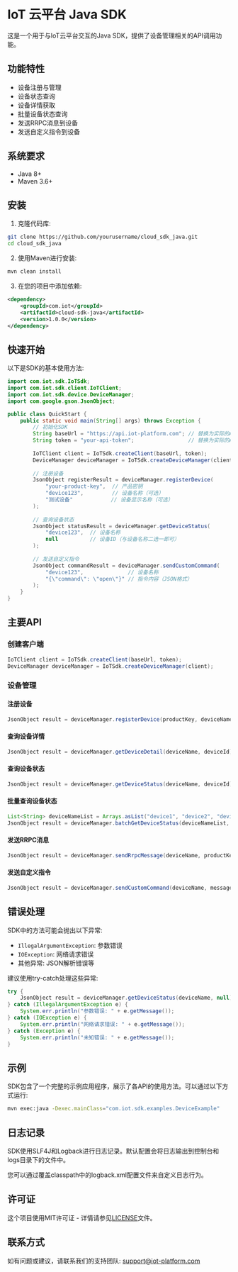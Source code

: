 # IoT 云平台 Java SDK

这是一个用于与IoT云平台交互的Java SDK，提供了设备管理相关的API调用功能。

## 功能特性

- 设备注册与管理
- 设备状态查询
- 设备详情获取
- 批量设备状态查询
- 发送RRPC消息到设备
- 发送自定义指令到设备

## 系统要求

- Java 8+
- Maven 3.6+

## 安装

1. 克隆代码库:

```bash
git clone https://github.com/yourusername/cloud_sdk_java.git
cd cloud_sdk_java
```

2. 使用Maven进行安装:

```bash
mvn clean install
```

3. 在您的项目中添加依赖:

```xml
<dependency>
    <groupId>com.iot</groupId>
    <artifactId>cloud-sdk-java</artifactId>
    <version>1.0.0</version>
</dependency>
```

## 快速开始

以下是SDK的基本使用方法:

```java
import com.iot.sdk.IoTSdk;
import com.iot.sdk.client.IoTClient;
import com.iot.sdk.device.DeviceManager;
import com.google.gson.JsonObject;

public class QuickStart {
    public static void main(String[] args) throws Exception {
        // 初始化SDK
        String baseUrl = "https://api.iot-platform.com"; // 替换为实际的API地址
        String token = "your-api-token";                 // 替换为实际的API令牌
        
        IoTClient client = IoTSdk.createClient(baseUrl, token);
        DeviceManager deviceManager = IoTSdk.createDeviceManager(client);
        
        // 注册设备
        JsonObject registerResult = deviceManager.registerDevice(
            "your-product-key",  // 产品密钥
            "device123",         // 设备名称（可选）
            "测试设备"            // 设备显示名称（可选）
        );
        
        // 查询设备状态
        JsonObject statusResult = deviceManager.getDeviceStatus(
            "device123",  // 设备名称
            null          // 设备ID（与设备名称二选一即可）
        );
        
        // 发送自定义指令
        JsonObject commandResult = deviceManager.sendCustomCommand(
            "device123",              // 设备名称
            "{\"command\": \"open\"}" // 指令内容（JSON格式）
        );
    }
}
```

## 主要API

### 创建客户端

```java
IoTClient client = IoTSdk.createClient(baseUrl, token);
DeviceManager deviceManager = IoTSdk.createDeviceManager(client);
```

### 设备管理

#### 注册设备

```java
JsonObject result = deviceManager.registerDevice(productKey, deviceName, nickName);
```

#### 查询设备详情

```java
JsonObject result = deviceManager.getDeviceDetail(deviceName, deviceId);
```

#### 查询设备状态

```java
JsonObject result = deviceManager.getDeviceStatus(deviceName, deviceId);
```

#### 批量查询设备状态

```java
List<String> deviceNameList = Arrays.asList("device1", "device2", "device3");
JsonObject result = deviceManager.batchGetDeviceStatus(deviceNameList, null);
```

#### 发送RRPC消息

```java
JsonObject result = deviceManager.sendRrpcMessage(deviceName, productKey, messageContent, timeout);
```

#### 发送自定义指令

```java
JsonObject result = deviceManager.sendCustomCommand(deviceName, messageContent);
```

## 错误处理

SDK中的方法可能会抛出以下异常:

- `IllegalArgumentException`: 参数错误
- `IOException`: 网络请求错误
- 其他异常: JSON解析错误等

建议使用try-catch处理这些异常:

```java
try {
    JsonObject result = deviceManager.getDeviceStatus(deviceName, null);
} catch (IllegalArgumentException e) {
    System.err.println("参数错误: " + e.getMessage());
} catch (IOException e) {
    System.err.println("网络请求错误: " + e.getMessage());
} catch (Exception e) {
    System.err.println("未知错误: " + e.getMessage());
}
```

## 示例

SDK包含了一个完整的示例应用程序，展示了各API的使用方法。可以通过以下方式运行:

```bash
mvn exec:java -Dexec.mainClass="com.iot.sdk.examples.DeviceExample"
```

## 日志记录

SDK使用SLF4J和Logback进行日志记录。默认配置会将日志输出到控制台和logs目录下的文件中。

您可以通过覆盖classpath中的logback.xml配置文件来自定义日志行为。

## 许可证

这个项目使用MIT许可证 - 详情请参见[LICENSE](LICENSE)文件。

## 联系方式

如有问题或建议，请联系我们的支持团队: support@iot-platform.com 
